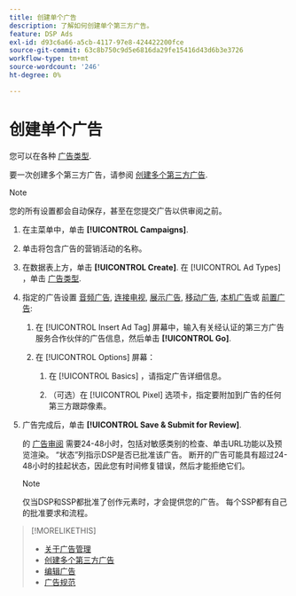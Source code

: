```yaml
---
title: 创建单个广告
description: 了解如何创建单个第三方广告。
feature: DSP Ads
exl-id: d93c6a66-a5cb-4117-97e8-424422200fce
source-git-commit: 63c8b750c9d5e6816da29fe15416d43d6b3e3726
workflow-type: tm+mt
source-wordcount: '246'
ht-degree: 0%

---
```


# 创建单个广告

您可以在各种 [广告类型](ad-about.md#ad-types).

要一次创建多个第三方广告，请参阅 [创建多个第三方广告](ad-create-multiple.md).

>[!NOTE]
>
>您的所有设置都会自动保存，甚至在您提交广告以供审阅之前。

1. 在主菜单中，单击 **[!UICONTROL Campaigns]**.

1. 单击将包含广告的营销活动的名称。

1. 在数据表上方，单击 **[!UICONTROL Create]**. 在 [!UICONTROL Ad Types] ，单击 [广告类型](ad-about.md#ad-types).

1. 指定的广告设置 [音频广告](ad-settings-audio.md), [连接电视](ad-settings-connected-tv.md), [展示广告](ad-settings-display.md), [移动广告](ad-settings-mobile.md), [本机广告](ad-settings-native.md)或 [前置广告](ad-settings-pre-roll.md):

   1. 在 [!UICONTROL Insert Ad Tag] 屏幕中，输入有关经认证的第三方广告服务合作伙伴的广告信息，然后单击 **[!UICONTROL Go]**.

   1. 在 [!UICONTROL Options] 屏幕：

      1. 在 [!UICONTROL Basics] ，请指定广告详细信息。

      1. （可选）在 [!UICONTROL Pixel] 选项卡，指定要附加到广告的任何第三方跟踪像素。

1. 广告完成后，单击 **[!UICONTROL Save & Submit for Review]**.

   的 [广告审阅](ad-about.md) 需要24-48小时，包括对敏感类别的检查、单击URL功能以及预览渲染。 “状态”列指示DSP是否已批准该广告。 断开的广告可能具有超过24-48小时的挂起状态，因此您有时间修复错误，然后才能拒绝它们。

   >[!NOTE]
   >
   >仅当DSP和SSP都批准了创作元素时，才会提供您的广告。 每个SSP都有自己的批准要求和流程。

>[!MORELIKETHIS]
>
>* [关于广告管理](ad-about.md)
>* [创建多个第三方广告](ad-create-multiple.md)
>* [编辑广告](ad-edit.md)
>* [广告规范](/help/dsp/assets/ad-specs.pdf)

